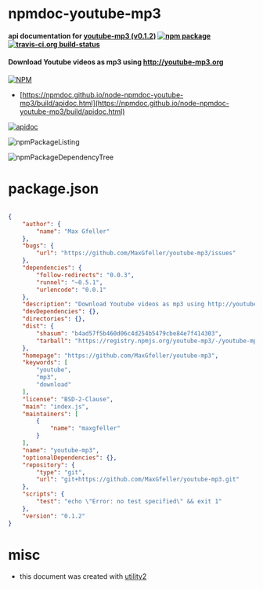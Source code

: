 # npmdoc-youtube-mp3

#### api documentation for  [youtube-mp3 (v0.1.2)](https://github.com/MaxGfeller/youtube-mp3)  [![npm package](https://img.shields.io/npm/v/npmdoc-youtube-mp3.svg?style=flat-square)](https://www.npmjs.org/package/npmdoc-youtube-mp3) [![travis-ci.org build-status](https://api.travis-ci.org/npmdoc/node-npmdoc-youtube-mp3.svg)](https://travis-ci.org/npmdoc/node-npmdoc-youtube-mp3)

#### Download Youtube videos as mp3 using http://youtube-mp3.org

[![NPM](https://nodei.co/npm/youtube-mp3.png?downloads=true&downloadRank=true&stars=true)](https://www.npmjs.com/package/youtube-mp3)

- [https://npmdoc.github.io/node-npmdoc-youtube-mp3/build/apidoc.html](https://npmdoc.github.io/node-npmdoc-youtube-mp3/build/apidoc.html)

[![apidoc](https://npmdoc.github.io/node-npmdoc-youtube-mp3/build/screenCapture.buildCi.browser.%252Ftmp%252Fbuild%252Fapidoc.html.png)](https://npmdoc.github.io/node-npmdoc-youtube-mp3/build/apidoc.html)

![npmPackageListing](https://npmdoc.github.io/node-npmdoc-youtube-mp3/build/screenCapture.npmPackageListing.svg)

![npmPackageDependencyTree](https://npmdoc.github.io/node-npmdoc-youtube-mp3/build/screenCapture.npmPackageDependencyTree.svg)



# package.json

```json

{
    "author": {
        "name": "Max Gfeller"
    },
    "bugs": {
        "url": "https://github.com/MaxGfeller/youtube-mp3/issues"
    },
    "dependencies": {
        "follow-redirects": "0.0.3",
        "runnel": "~0.5.1",
        "urlencode": "0.0.1"
    },
    "description": "Download Youtube videos as mp3 using http://youtube-mp3.org",
    "devDependencies": {},
    "directories": {},
    "dist": {
        "shasum": "b4ad57f5b460d06c4d254b5479cbe84e7f414303",
        "tarball": "https://registry.npmjs.org/youtube-mp3/-/youtube-mp3-0.1.2.tgz"
    },
    "homepage": "https://github.com/MaxGfeller/youtube-mp3",
    "keywords": [
        "youtube",
        "mp3",
        "download"
    ],
    "license": "BSD-2-Clause",
    "main": "index.js",
    "maintainers": [
        {
            "name": "maxgfeller"
        }
    ],
    "name": "youtube-mp3",
    "optionalDependencies": {},
    "repository": {
        "type": "git",
        "url": "git+https://github.com/MaxGfeller/youtube-mp3.git"
    },
    "scripts": {
        "test": "echo \"Error: no test specified\" && exit 1"
    },
    "version": "0.1.2"
}
```



# misc
- this document was created with [utility2](https://github.com/kaizhu256/node-utility2)
